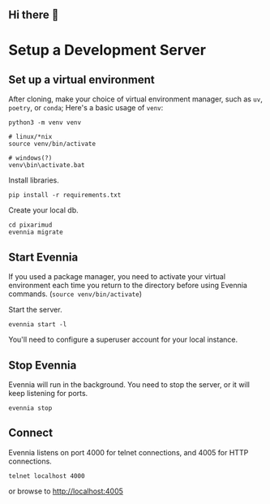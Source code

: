 ## Hi there 👋

# Setup a Development Server

## Set up a virtual environment

After cloning, make your choice of virtual environment manager, such as `uv`, `poetry`, or `conda`; Here's a basic usage of `venv`:

```
python3 -m venv venv

# linux/*nix
source venv/bin/activate

# windows(?)
venv\bin\activate.bat
```

Install libraries.

```
pip install -r requirements.txt
```

Create your local db.

```
cd pixarimud
evennia migrate
```

## Start Evennia

If you used a package manager, you need to activate your virtual environment each time you return to the directory before using Evennia commands. (`source venv/bin/activate`)


Start the server.

```
evennia start -l
```

You'll need to configure a superuser account for your local instance.

## Stop Evennia

Evennia will run in the background. You need to stop the server, or it will keep listening for ports.

```
evennia stop
```

## Connect

Evennia listens on port 4000 for telnet connections, and 4005 for HTTP connections.

```
telnet localhost 4000
```

or browse to [http://localhost:4005](http://localhost:4005)


